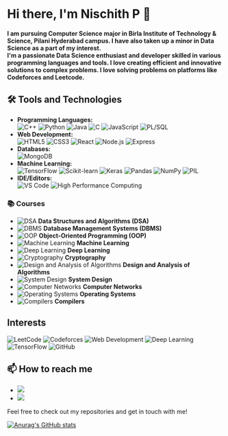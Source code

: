 # Hi there, I'm <b>Nischith P</b> 👋

<h4><b>I am pursuing Computer Science major in Birla Institute of Technology & Science, Pilani Hyderabad campus. I have also taken up a minor in Data Science as a part of my interest.</b><br>
I'm a passionate Data Science enthusiast and developer skilled in various programming languages and tools. I love creating efficient and innovative solutions to complex problems.
I love solving problems on platforms like Codeforces and Leetcode.</h4>

## 🛠️ Tools and Technologies
- **Programming Languages:**<br>
   ![C++](https://img.shields.io/badge/C++-00599C?style=for-the-badge&logo=c%2B%2B&logoColor=white) ![Python](https://img.shields.io/badge/Python-3776AB?style=for-the-badge&logo=python&logoColor=white) ![Java](https://img.shields.io/badge/Java-007396?style=for-the-badge&logo=java&logoColor=white) ![C](https://img.shields.io/badge/C-A8B9CC?style=for-the-badge&logo=c&logoColor=white) ![JavaScript](https://img.shields.io/badge/JavaScript-F7DF1E?style=for-the-badge&logo=javascript&logoColor=black) ![PL/SQL](https://img.shields.io/badge/PLSQL-3B8DBC?style=for-the-badge&logo=oracle&logoColor=white)
- **Web Development:**<br>
  ![HTML5](https://img.shields.io/badge/HTML5-E34F26?style=for-the-badge&logo=html5&logoColor=white) ![CSS3](https://img.shields.io/badge/CSS3-1572B6?style=for-the-badge&logo=css3&logoColor=white) ![React](https://img.shields.io/badge/React-20232A?style=for-the-badge&logo=react&logoColor=61DAFB) ![Node.js](https://img.shields.io/badge/Node.js-339933?style=for-the-badge&logo=nodedotjs&logoColor=white) ![Express](https://img.shields.io/badge/Express-000000?style=for-the-badge&logo=express&logoColor=white)
- **Databases:**<br>
  ![MongoDB](https://img.shields.io/badge/MongoDB-47A248?style=for-the-badge&logo=mongodb&logoColor=white)
- **Machine Learning:**<br>
  ![TensorFlow](https://img.shields.io/badge/TensorFlow-FF6F00?style=for-the-badge&logo=tensorflow&logoColor=white) ![Scikit-learn](https://img.shields.io/badge/Scikit%20Learn-F7931E?style=for-the-badge&logo=scikit-learn&logoColor=white) ![Keras](https://img.shields.io/badge/Keras-D00000?style=for-the-badge&logo=keras&logoColor=white) ![Pandas](https://img.shields.io/badge/Pandas-150458?style=for-the-badge&logo=pandas&logoColor=white) ![NumPy](https://img.shields.io/badge/NumPy-013243?style=for-the-badge&logo=numpy&logoColor=white) ![PIL](https://img.shields.io/badge/PIL-3D9970?style=for-the-badge&logo=image&logoColor=white)
- **IDE/Editors:**<br>
  ![VS Code](https://img.shields.io/badge/VS%20Code-007ACC?style=for-the-badge&logo=visual-studio-code&logoColor=white) ![High Performance Computing](https://img.shields.io/badge/High%20Performance%20Computing-008080?style=for-the-badge&logo=superuser&logoColor=white)



### 📚 Courses
- ![DSA](https://img.shields.io/badge/Data%20Structures%20and%20Algorithms-1E90FF?style=for-the-badge&logo=algolia&logoColor=white) **Data Structures and Algorithms (DSA)**
- ![DBMS](https://img.shields.io/badge/Database%20Management%20Systems-FF6347?style=for-the-badge&logo=mariadb&logoColor=white) **Database Management Systems (DBMS)**
- ![OOP](https://img.shields.io/badge/Object%20Oriented%20Programming-FFD700?style=for-the-badge&logo=codeigniter&logoColor=white) **Object-Oriented Programming (OOP)**
- ![Machine Learning](https://img.shields.io/badge/Machine%20Learning-FF4500?style=for-the-badge&logo=tensorflow&logoColor=white) **Machine Learning**
- ![Deep Learning](https://img.shields.io/badge/Deep%20Learning-8A2BE2?style=for-the-badge&logo=pytorch&logoColor=white) **Deep Learning**
- ![Cryptography](https://img.shields.io/badge/Cryptography-00CED1?style=for-the-badge&logo=gnupg&logoColor=white) **Cryptography**
- ![Design and Analysis of Algorithms](https://img.shields.io/badge/Design%20and%20Analysis%20of%20Algorithms-FF1493?style=for-the-badge&logo=visual-studio&logoColor=white) **Design and Analysis of Algorithms**
- ![System Design](https://img.shields.io/badge/System%20Design-20B2AA?style=for-the-badge&logo=airplayaudio&logoColor=white) **System Design**
- ![Computer Networks](https://img.shields.io/badge/Computer%20Networks-2E8B57?style=for-the-badge&logo=connectdevelop&logoColor=white) **Computer Networks**
- ![Operating Systems](https://img.shields.io/badge/Operating%20Systems-FF8C00?style=for-the-badge&logo=linux&logoColor=white) **Operating Systems**
- ![Compilers](https://img.shields.io/badge/Compilers-4B0082?style=for-the-badge&logo=compiler-explorer&logoColor=white) **Compilers**

## Interests
![LeetCode](https://img.shields.io/badge/LeetCode-FFA116?style=for-the-badge&logo=leetcode&logoColor=white) ![Codeforces](https://img.shields.io/badge/Codeforces-1F8ACB?style=for-the-badge&logo=codeforces&logoColor=white) ![Web Development](https://img.shields.io/badge/Web%20Development-42B883?style=for-the-badge&logo=webgl&logoColor=white) ![Deep Learning](https://img.shields.io/badge/Deep%20Learning-8A2BE2?style=for-the-badge&logo=pytorch&logoColor=white) ![TensorFlow](https://img.shields.io/badge/TensorFlow-FF6F00?style=for-the-badge&logo=tensorflow&logoColor=white) ![GitHub](https://img.shields.io/badge/GitHub-181717?style=for-the-badge&logo=github&logoColor=white)

## 📫 How to reach me
- <a href="https://www.linkedin.com/in/nischithp2003"><img src="https://img.shields.io/badge/LinkedIn-0077B5?style=for-the-badge&logo=linkedin&logoColor=whit"></a>
- <img src="https://img.shields.io/badge/Email-D14836?style=for-the-badge&logo=gmail&logoColor=white">

Feel free to check out my repositories and get in touch with me!

[![Anurag's GitHub stats](https://github-readme-stats.vercel.app/api?username=Nis-nischith)](https://github.com/Nis-nischith/github-readme-stats)
